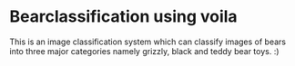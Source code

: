 # Bearclassification using voila

This is an image classification system which can classify images of bears into three major categories namely grizzly, black and teddy bear toys. :)
